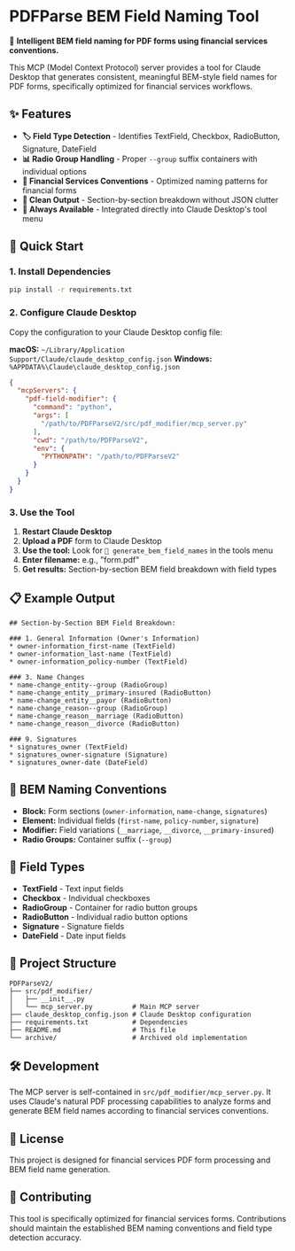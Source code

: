 # PDFParse BEM Field Naming Tool

🚀 **Intelligent BEM field naming for PDF forms using financial services conventions.**

This MCP (Model Context Protocol) server provides a tool for Claude Desktop that generates consistent, meaningful BEM-style field names for PDF forms, specifically optimized for financial services workflows.

## ✨ Features

- **🏷️ Field Type Detection** - Identifies TextField, Checkbox, RadioButton, Signature, DateField
- **📊 Radio Group Handling** - Proper `--group` suffix containers with individual options
- **🏢 Financial Services Conventions** - Optimized naming patterns for financial forms
- **🧹 Clean Output** - Section-by-section breakdown without JSON clutter
- **🔄 Always Available** - Integrated directly into Claude Desktop's tool menu

## 🚀 Quick Start

### 1. Install Dependencies
```bash
pip install -r requirements.txt
```

### 2. Configure Claude Desktop

Copy the configuration to your Claude Desktop config file:

**macOS:** `~/Library/Application Support/Claude/claude_desktop_config.json`
**Windows:** `%APPDATA%\Claude\claude_desktop_config.json`

```json
{
  "mcpServers": {
    "pdf-field-modifier": {
      "command": "python",
      "args": [
        "/path/to/PDFParseV2/src/pdf_modifier/mcp_server.py"
      ],
      "cwd": "/path/to/PDFParseV2",
      "env": {
        "PYTHONPATH": "/path/to/PDFParseV2"
      }
    }
  }
}
```

### 3. Use the Tool

1. **Restart Claude Desktop**
2. **Upload a PDF** form to Claude Desktop
3. **Use the tool:** Look for `🚀 generate_bem_field_names` in the tools menu
4. **Enter filename:** e.g., "form.pdf"
5. **Get results:** Section-by-section BEM field breakdown with field types

## 📋 Example Output

```
## Section-by-Section BEM Field Breakdown:

### 1. General Information (Owner's Information)
* owner-information_first-name (TextField)
* owner-information_last-name (TextField)
* owner-information_policy-number (TextField)

### 3. Name Changes
* name-change_entity--group (RadioGroup)
* name-change_entity__primary-insured (RadioButton)
* name-change_entity__payor (RadioButton)
* name-change_reason--group (RadioGroup)
* name-change_reason__marriage (RadioButton)
* name-change_reason__divorce (RadioButton)

### 9. Signatures
* signatures_owner (TextField)
* signatures_owner-signature (Signature)
* signatures_owner-date (DateField)
```

## 🎯 BEM Naming Conventions

- **Block:** Form sections (`owner-information`, `name-change`, `signatures`)
- **Element:** Individual fields (`first-name`, `policy-number`, `signature`)
- **Modifier:** Field variations (`__marriage`, `__divorce`, `__primary-insured`)
- **Radio Groups:** Container suffix (`--group`)

## 🔧 Field Types

- **TextField** - Text input fields
- **Checkbox** - Individual checkboxes  
- **RadioGroup** - Container for radio button groups
- **RadioButton** - Individual radio button options
- **Signature** - Signature fields
- **DateField** - Date input fields

## 📁 Project Structure

```
PDFParseV2/
├── src/pdf_modifier/
│   ├── __init__.py
│   └── mcp_server.py          # Main MCP server
├── claude_desktop_config.json # Claude Desktop configuration
├── requirements.txt           # Dependencies
├── README.md                  # This file
└── archive/                   # Archived old implementation
```

## 🛠️ Development

The MCP server is self-contained in `src/pdf_modifier/mcp_server.py`. It uses Claude's natural PDF processing capabilities to analyze forms and generate BEM field names according to financial services conventions.

## 📄 License

This project is designed for financial services PDF form processing and BEM field name generation.

## 🤝 Contributing

This tool is specifically optimized for financial services forms. Contributions should maintain the established BEM naming conventions and field type detection accuracy.
